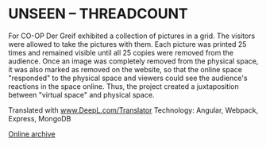 # UNSEEN – THREADCOUNT

For CO-OP Der Greif exhibited a collection of pictures in a grid. The visitors were allowed to take the pictures with them. Each picture was printed 25 times and remained visible until all 25 copies were removed from the audience. Once an image was completely removed from the physical space, it was also marked as removed on the website, so that the online space "responded" to the physical space and viewers could see the audience's reactions in the space online. Thus, the project created a juxtaposition between "virtual space" and physical space.

Translated with www.DeepL.com/Translator
Technology: Angular, Webpack, Express, MongoDB

[Online archive](http://threadcount.dergreif-online.de)

